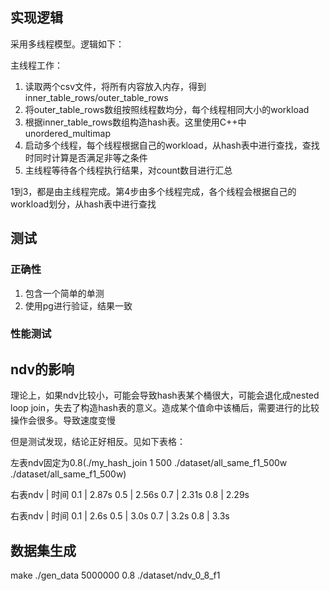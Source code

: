 ## 实现逻辑
采用多线程模型。逻辑如下：

主线程工作：
1. 读取两个csv文件，将所有内容放入内存，得到inner_table_rows/outer_table_rows
2. 将outer_table_rows数组按照线程数均分，每个线程相同大小的workload
3. 根据inner_table_rows数组构造hash表。这里使用C++中unordered_multimap
4. 启动多个线程，每个线程根据自己的workload，从hash表中进行查找，查找时同时计算是否满足非等之条件
5. 主线程等待各个线程执行结果，对count数目进行汇总

1到3，都是由主线程完成。第4步由多个线程完成，各个线程会根据自己的workload划分，从hash表中进行查找

## 测试
### 正确性
1. 包含一个简单的单测
2. 使用pg进行验证，结果一致

### 性能测试

## ndv的影响
理论上，如果ndv比较小，可能会导致hash表某个桶很大，可能会退化成nested loop
join，失去了构造hash表的意义。造成某个值命中该桶后，需要进行的比较操作会很多。导致速度变慢

但是测试发现，结论正好相反。见如下表格：

左表ndv固定为0.8(./my_hash_join 1 500 ./dataset/all_same_f1_500w ./dataset/all_same_f1_500w)

右表ndv | 时间
0.1 | 2.87s
0.5 | 2.56s
0.7 | 2.31s
0.8 | 2.29s

右表ndv | 时间
0.1 | 2.6s
0.5 | 3.0s
0.7 | 3.2s
0.8 | 3.3s

## 数据集生成
  make
  ./gen_data 5000000 0.8 ./dataset/ndv_0_8_f1
